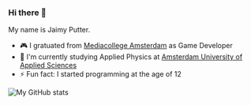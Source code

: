 ### Hi there 👋
My name is Jaimy Putter.
- 🎮 I gratuated from [Mediacollege Amsterdam](https://www.ma-web.nl/opleidingen/opleidingsoverzicht/softwaredeveloper/) as Game Developer
- 🔬 I'm currently studying Applied Physics at [Amsterdam University of Applied Sciences ](https://www.hva.nl/opleidingen/technische-natuurkunde?gclid=Cj0KCQjwyLGjBhDKARIsAFRNgW8J6TSsLU0mG2vc42vCjFNsoCOHChlRrnTe1n4uLo-vQi24qGCHGSgaAt7mEALw_wcB)
- ⚡ Fun fact: I started programming at the age of 12

![My GitHub stats](https://github-readme-stats.vercel.app/api?username=Spraxs&show_icons=true&theme=radical)

<!--
**Spraxs/spraxs** is a ✨ _special_ ✨ repository because its `README.md` (this file) appears on your GitHub profile.

Here are some ideas to get you started:

- 🔭 I’m currently working on ...
- 🌱 I’m currently learning ...
- 👯 I’m looking to collaborate on ...
- 🤔 I’m looking for help with ...
- 💬 Ask me about ...
- 📫 How to reach me: ...
- 😄 Pronouns: ...
- ⚡ Fun fact: ...
-->
